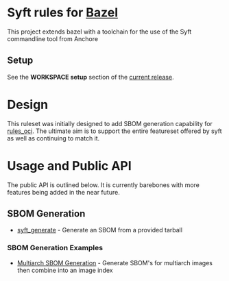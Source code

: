 # Syft rules for [Bazel](https://bazel.build/)

This project extends bazel with a toolchain for the use of the Syft commandline tool from Anchore

## Setup

See the **WORKSPACE setup** section of the [current release][releases].

[releases]: https://github.com/ihavespoons/rules_syft/releases

# Design

This ruleset was initially designed to add SBOM generation capability for [rules_oci](https://github.com/bazel-contrib/rules_oci).
The ultimate aim is to support the entire featureset offered by syft as well as continuing to match it.

# Usage and Public API

The public API is outlined below. It is currently barebones with more features being added in the near future.

## SBOM Generation

- [syft_generate](docs/generate.md) - Generate an SBOM from a provided tarball

### SBOM Generation Examples

- [Multiarch SBOM Generation](docs/multiarch-example.md) - Generate SBOM's for multiarch images then combine into an image index

